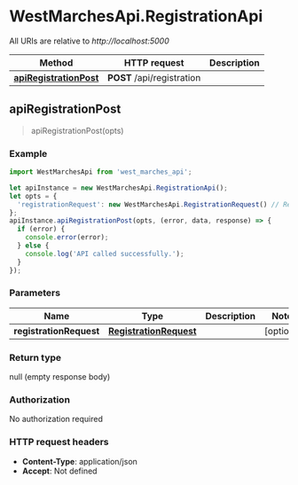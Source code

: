 # WestMarchesApi.RegistrationApi

All URIs are relative to *http://localhost:5000*

Method | HTTP request | Description
------------- | ------------- | -------------
[**apiRegistrationPost**](RegistrationApi.md#apiRegistrationPost) | **POST** /api/registration | 



## apiRegistrationPost

> apiRegistrationPost(opts)



### Example

```javascript
import WestMarchesApi from 'west_marches_api';

let apiInstance = new WestMarchesApi.RegistrationApi();
let opts = {
  'registrationRequest': new WestMarchesApi.RegistrationRequest() // RegistrationRequest | 
};
apiInstance.apiRegistrationPost(opts, (error, data, response) => {
  if (error) {
    console.error(error);
  } else {
    console.log('API called successfully.');
  }
});
```

### Parameters


Name | Type | Description  | Notes
------------- | ------------- | ------------- | -------------
 **registrationRequest** | [**RegistrationRequest**](RegistrationRequest.md)|  | [optional] 

### Return type

null (empty response body)

### Authorization

No authorization required

### HTTP request headers

- **Content-Type**: application/json
- **Accept**: Not defined


